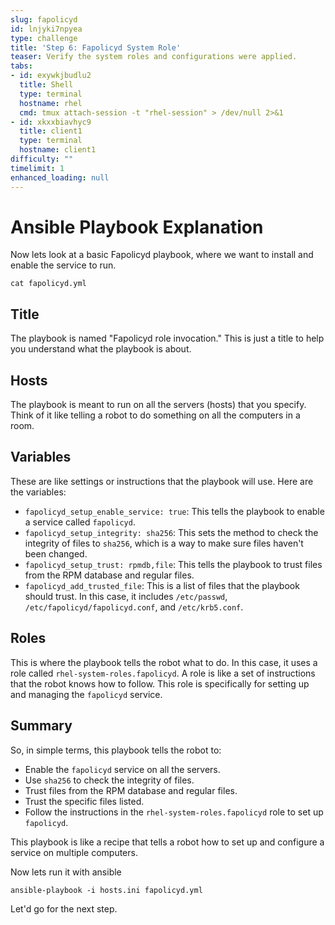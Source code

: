 ```yaml
---
slug: fapolicyd
id: lnjyki7npyea
type: challenge
title: 'Step 6: Fapolicyd System Role'
teaser: Verify the system roles and configurations were applied.
tabs:
- id: exywkjbudlu2
  title: Shell
  type: terminal
  hostname: rhel
  cmd: tmux attach-session -t "rhel-session" > /dev/null 2>&1
- id: xkxxbiavhyc9
  title: client1
  type: terminal
  hostname: client1
difficulty: ""
timelimit: 1
enhanced_loading: null
---
```

# Ansible Playbook Explanation

Now lets look at a basic Fapolicyd playbook, where we want to install and enable the service to run.

```bash,run
cat fapolicyd.yml
```

## Title
The playbook is named "Fapolicyd role invocation." This is just a title to help you understand what the playbook is about.

## Hosts
The playbook is meant to run on all the servers (hosts) that you specify. Think of it like telling a robot to do something on all the computers in a room.

## Variables
These are like settings or instructions that the playbook will use. Here are the variables:

- `fapolicyd_setup_enable_service: true`: This tells the playbook to enable a service called `fapolicyd`.
- `fapolicyd_setup_integrity: sha256`: This sets the method to check the integrity of files to `sha256`, which is a way to make sure files haven't been changed.
- `fapolicyd_setup_trust: rpmdb,file`: This tells the playbook to trust files from the RPM database and regular files.
- `fapolicyd_add_trusted_file`: This is a list of files that the playbook should trust. In this case, it includes `/etc/passwd`, `/etc/fapolicyd/fapolicyd.conf`, and `/etc/krb5.conf`.

## Roles
This is where the playbook tells the robot what to do. In this case, it uses a role called `rhel-system-roles.fapolicyd`. A role is like a set of instructions that the robot knows how to follow. This role is specifically for setting up and managing the `fapolicyd` service.

## Summary
So, in simple terms, this playbook tells the robot to:
- Enable the `fapolicyd` service on all the servers.
- Use `sha256` to check the integrity of files.
- Trust files from the RPM database and regular files.
- Trust the specific files listed.
- Follow the instructions in the `rhel-system-roles.fapolicyd` role to set up `fapolicyd`.

This playbook is like a recipe that tells a robot how to set up and configure a service on multiple computers.

Now lets run it with ansible
```bash,run
ansible-playbook -i hosts.ini fapolicyd.yml
```

Let'd go for the next step.

